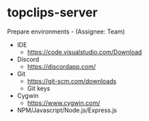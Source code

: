 # topclips-server

Prepare environments - (Assignee: Team)

- IDE
  - https://code.visualstudio.com/Download
- Discord
  - https://discordapp.com/
- Git
  - https://git-scm.com/downloads
  - Git keys
- Cygwin
  - https://www.cygwin.com/
- NPM/Javascript/Node.js/Express.js

